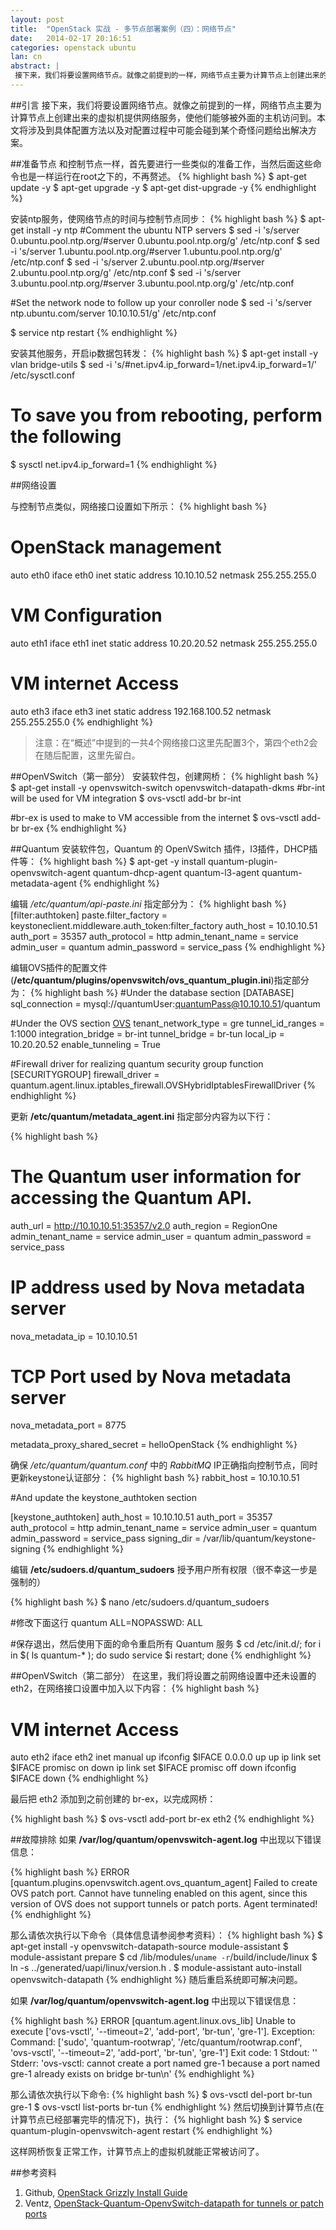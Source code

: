 ```yaml
---
layout: post
title:  "OpenStack 实战 - 多节点部署案例（四）：网络节点"
date:   2014-02-17 20:16:51
categories: openstack ubuntu
lan: cn
abstract: |
 接下来，我们将要设置网络节点。就像之前提到的一样，网络节点主要为计算节点上创建出来的虚拟机提供网络服务，使他们能够被外面的主机访问到。本文将涉及到具体配置方法以及对配置过程中可能会碰到某个奇怪问题给出解决方案。
---
```

##引言
接下来，我们将要设置网络节点。就像之前提到的一样，网络节点主要为计算节点上创建出来的虚拟机提供网络服务，使他们能够被外面的主机访问到。本文将涉及到具体配置方法以及对配置过程中可能会碰到某个奇怪问题给出解决方案。

##准备节点
和控制节点一样，首先要进行一些类似的准备工作，当然后面这些命令也是一样运行在root之下的，不再赘述。
{% highlight bash %}
$ apt-get update -y
$ apt-get upgrade -y
$ apt-get dist-upgrade -y
{% endhighlight %}

安装ntp服务，使网络节点的时间与控制节点同步：
{% highlight bash %}
$ apt-get install -y ntp
#Comment the ubuntu NTP servers
$ sed -i 's/server 0.ubuntu.pool.ntp.org/#server 0.ubuntu.pool.ntp.org/g' /etc/ntp.conf
$ sed -i 's/server 1.ubuntu.pool.ntp.org/#server 1.ubuntu.pool.ntp.org/g' /etc/ntp.conf
$ sed -i 's/server 2.ubuntu.pool.ntp.org/#server 2.ubuntu.pool.ntp.org/g' /etc/ntp.conf
$ sed -i 's/server 3.ubuntu.pool.ntp.org/#server 3.ubuntu.pool.ntp.org/g' /etc/ntp.conf

#Set the network node to follow up your conroller node
$ sed -i 's/server ntp.ubuntu.com/server 10.10.10.51/g' /etc/ntp.conf

$ service ntp restart
{% endhighlight %}

安装其他服务，开启ip数据包转发：
{% highlight bash %}
$ apt-get install -y vlan bridge-utils
$ sed -i 's/#net.ipv4.ip_forward=1/net.ipv4.ip_forward=1/' /etc/sysctl.conf
# To save you from rebooting, perform the following
$ sysctl net.ipv4.ip_forward=1
{% endhighlight %}

##网络设置

与控制节点类似，网络接口设置如下所示：
{% highlight bash %}
# OpenStack management
auto eth0
iface eth0 inet static
address 10.10.10.52
netmask 255.255.255.0

# VM Configuration
auto eth1
iface eth1 inet static
address 10.20.20.52
netmask 255.255.255.0

# VM internet Access
auto eth3
iface eth3 inet static
address 192.168.100.52
netmask 255.255.255.0
{% endhighlight %}

>注意：在“概述”中提到的一共4个网络接口这里先配置3个，第四个eth2会在随后配置，这里先留白。

##OpenVSwitch（第一部分）
安装软件包，创建网桥：
{% highlight bash %}
$ apt-get install -y openvswitch-switch openvswitch-datapath-dkms
#br-int will be used for VM integration
$ ovs-vsctl add-br br-int

#br-ex is used to make to VM accessible from the internet
$ ovs-vsctl add-br br-ex
{% endhighlight %}

##Quantum
安装软件包，Quantum 的 OpenVSwitch 插件，I3插件，DHCP插件等：
{% highlight bash %}
$ apt-get -y install quantum-plugin-openvswitch-agent quantum-dhcp-agent quantum-l3-agent quantum-metadata-agent
{% endhighlight %}

编辑 */etc/quantum/api-paste.ini* 指定部分为：
{% highlight bash %}
[filter:authtoken]
paste.filter_factory = keystoneclient.middleware.auth_token:filter_factory
auth_host = 10.10.10.51
auth_port = 35357
auth_protocol = http
admin_tenant_name = service
admin_user = quantum
admin_password = service_pass
{% endhighlight %}

编辑OVS插件的配置文件(**/etc/quantum/plugins/openvswitch/ovs_quantum_plugin.ini**)指定部分为：
{% highlight bash %}
#Under the database section
[DATABASE]
sql_connection = mysql://quantumUser:quantumPass@10.10.10.51/quantum

#Under the OVS section
[OVS]
tenant_network_type = gre
tunnel_id_ranges = 1:1000
integration_bridge = br-int
tunnel_bridge = br-tun
local_ip = 10.20.20.52
enable_tunneling = True

#Firewall driver for realizing quantum security group function
[SECURITYGROUP]
firewall_driver = quantum.agent.linux.iptables_firewall.OVSHybridIptablesFirewallDriver
{% endhighlight %}

更新 **/etc/quantum/metadata_agent.ini** 指定部分内容为以下行：

{% highlight bash %}
# The Quantum user information for accessing the Quantum API.
auth_url = http://10.10.10.51:35357/v2.0
auth_region = RegionOne
admin_tenant_name = service
admin_user = quantum
admin_password = service_pass

# IP address used by Nova metadata server
nova_metadata_ip = 10.10.10.51

# TCP Port used by Nova metadata server
nova_metadata_port = 8775

metadata_proxy_shared_secret = helloOpenStack
{% endhighlight %}

确保 */etc/quantum/quantum.conf* 中的 *RabbitMQ* IP正确指向控制节点，同时更新keystone认证部分：
{% highlight bash %}
rabbit_host = 10.10.10.51

#And update the keystone_authtoken section

[keystone_authtoken]
auth_host = 10.10.10.51
auth_port = 35357
auth_protocol = http
admin_tenant_name = service
admin_user = quantum
admin_password = service_pass
signing_dir = /var/lib/quantum/keystone-signing
{% endhighlight %}

编辑 **/etc/sudoers.d/quantum_sudoers** 授予用户所有权限（很不幸这一步是强制的）

{% highlight bash %}
$ nano /etc/sudoers.d/quantum_sudoers

#修改下面这行
quantum ALL=NOPASSWD: ALL

#保存退出，然后使用下面的命令重启所有 Quantum 服务
$ cd /etc/init.d/; for i in $( ls quantum-* ); do sudo service $i restart; done
{% endhighlight %}

##OpenVSwitch（第二部分）
在这里，我们将设置之前网络设置中还未设置的eth2，在网络接口设置中加入以下内容：
{% highlight bash %}
# VM internet Access
auto eth2
iface eth2 inet manual
up ifconfig $IFACE 0.0.0.0 up
up ip link set $IFACE promisc on
down ip link set $IFACE promisc off
down ifconfig $IFACE down
{% endhighlight %}

最后把 eth2 添加到之前创建的 br-ex，以完成网桥：

{% highlight bash %}
$ ovs-vsctl add-port br-ex eth2
{% endhighlight %}

##故障排除
如果 **/var/log/quantum/openvswitch-agent.log** 中出现以下错误信息：

{% highlight bash %}
ERROR [quantum.plugins.openvswitch.agent.ovs_quantum_agent] Failed to create OVS patch port. Cannot have tunneling enabled on this agent, since this version of OVS does not support tunnels or patch ports. Agent terminated!
{% endhighlight %}

那么请依次执行以下命令（具体信息请参阅参考资料）：
{% highlight bash %}
$ apt-get install -y openvswitch-datapath-source module-assistant
$ module-assistant prepare
$ cd /lib/modules/`uname -r`/build/include/linux
$ ln -s ../generated/uapi/linux/version.h .
$ module-assistant auto-install openvswitch-datapath
{% endhighlight %}
随后重启系统即可解决问题。

如果 **/var/log/quantum/openvswitch-agent.log** 中出现以下错误信息：

{% highlight bash %}
ERROR [quantum.agent.linux.ovs_lib] Unable to execute ['ovs-vsctl', '--timeout=2', 'add-port', 'br-tun', 'gre-1']. Exception:
Command: ['sudo', 'quantum-rootwrap', '/etc/quantum/rootwrap.conf', 'ovs-vsctl', '--timeout=2', 'add-port', 'br-tun', 'gre-1']
Exit code: 1
Stdout: ''
Stderr: 'ovs-vsctl: cannot create a port named gre-1 because a port named gre-1 already exists on bridge br-tun\n'
{% endhighlight %}

那么请依次执行以下命令:
{% highlight bash %}
$ ovs-vsctl del-port br-tun gre-1
$ ovs-vsctl list-ports br-tun
{% endhighlight %}
然后切换到计算节点(在计算节点已经部署完毕的情况下)，执行：
{% highlight bash %}
$ service quantum-plugin-openvswitch-agent restart
{% endhighlight %}

这样网桥恢复正常工作，计算节点上的虚拟机就能正常被访问了。

##参考资料
1. Github, [OpenStack Grizzly Install Guide][install guide]
2. Ventz, [OpenStack-Quantum-OpenvSwitch-datapath for tunnels or patch ports][ovs]

[install guide]: https://github.com/mseknibilel/OpenStack-Grizzly-Install-Guide/blob/OVS_MultiNode/OpenStack_Grizzly_Install_Guide.rst
[ovs]: http://blog.vpetkov.net/2013/08/31/openstack-quantum-open-vswitch-datapath-for-tunnels-or-patch-ports/
